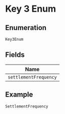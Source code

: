 
# Key 3 Enum

## Enumeration

`Key3Enum`

## Fields

| Name |
|  --- |
| `settlementFrequency` |

## Example

```
SettlementFrequency
```

